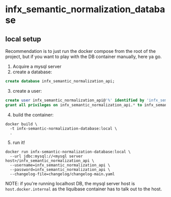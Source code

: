 # infx_semantic_normalization_database

## local setup

Recommendation is to just run the docker compose from the root of the project, but if you want to play with the DB
container manually, here ya go.

1. Acquire a mysql server
2. create a database:

```sql
create database infx_semantic_normalization_api;
```

3. create a user:

```sql
create user infx_semantic_normalization_api@'%' identified by 'infx_semantic_normalization_api';
grant all privileges on infx_semantic_normalization_api.* to infx_semantic_normalization_api@'%';
```

4. build the container:

```shell
docker build \
  -t infx-semantic-normalization-database:local \
  .
```

5. run it!

```shell
docker run infx-semantic-normalization-database:local \
  --url jdbc:mysql://<mysql server host>/infx_semantic_normalization_api \
  --username=infx_semantic_normalization_api \
  --password=infx_semantic_normalization_api \
  --changelog-file=changelog/changelog-main.yaml
```

NOTE: if you're running localhost DB, the mysql server host is `host.docker.internal` as the liquibase container has
to talk out to the host.
